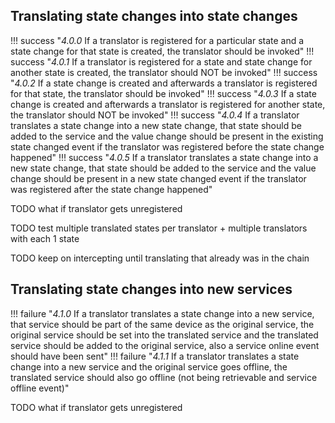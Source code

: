 ## Translating state changes into state changes

!!! success "_4.0.0_ If a translator is registered for a particular state and a state change for that state is created, the translator should be invoked"
!!! success "_4.0.1_ If a translator is registered for a state and state change for another state is created, the translator should NOT be invoked"
!!! success "_4.0.2_ If a state change is created and afterwards a translator is registered for that state, the translator should be invoked"
!!! success "_4.0.3_ If a state change is created and afterwards a translator is registered for another state, the translator should NOT be invoked"
!!! success "_4.0.4_ If a translator translates a state change into a new state change, that state should be added to the service and the value change should be present in the existing state changed event if the translator was registered before the state change happened"
!!! success "_4.0.5_ If a translator translates a state change into a new state change, that state should be added to the service and the value change should be present in a new state changed event if the translator was registered after the state change happened"

TODO what if translator gets unregistered

TODO test multiple translated states per translator + multiple translators with each 1 state

TODO keep on intercepting until translating that already was in the chain

## Translating state changes into new services

!!! failure "_4.1.0_ If a translator translates a state change into a new service, that service should be part of the same device as the original service, the original service should be set into the translated service and the translated service should be added to the original service, also a service online event should have been sent"
!!! failure "_4.1.1_ If a translator translates a state change into a new service and the original service goes offline, the translated service should also go offline (not being retrievable and service offline event)"

TODO what if translator gets unregistered
